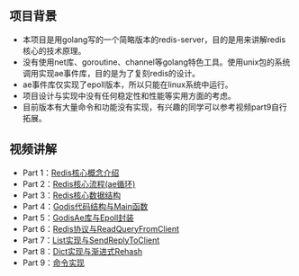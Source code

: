## 项目背景
 - 本项目是用golang写的一个简略版本的redis-server，目的是用来讲解redis核心的技术原理。
 - 没有使用net库、goroutine、channel等golang特色工具。使用unix包的系统调用实现ae事件库，目的是为了复刻redis的设计。
 - ae事件库仅实现了epoll版本，所以只能在linux系统中运行。
 - 项目设计与实现中没有任何稳定性和性能等实用方面的考虑。
 - 目前版本有大量命令和功能没有实现，有兴趣的同学可以参考视频part9自行拓展。
## 视频讲解
 - Part 1：[Redis核心概念介绍](https://www.bilibili.com/video/BV1Zd4y1d7LY/)
 - Part 2：[Redis核心流程(ae循环)](https://www.bilibili.com/video/BV1HG4y1k7pH/)
 - Part 3：[Redis核心数据结构](https://www.bilibili.com/video/BV1sd4y1z7ir/)
 - Part 4：[Godis代码结构与Main函数](https://www.bilibili.com/video/BV1fe4y1i7rf/)
 - Part 5：[GodisAe库与Epoll封装](https://www.bilibili.com/video/BV1Hd4y117sL/)
 - Part 6：[Redis协议与ReadQueryFromClient](https://www.bilibili.com/video/BV1nd4y1c76f/)
 - Part 7：[List实现与SendReplyToClient](https://www.bilibili.com/video/BV1iv4y1U7sY/)
 - Part 8：[Dict实现与渐进式Rehash](https://www.bilibili.com/video/BV1c84y1C7wQ/)
 - Part 9：[命令实现](https://www.bilibili.com/video/BV19Y41117Yy/)
